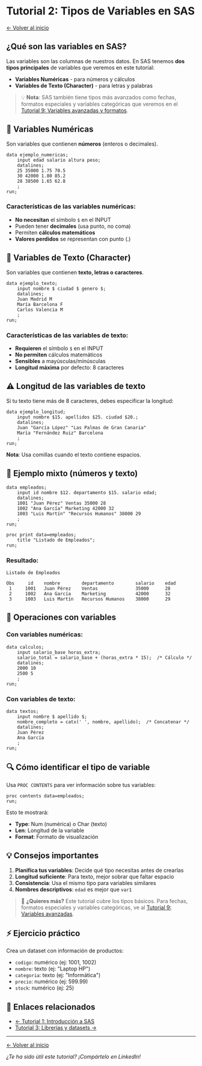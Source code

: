 # Tutorial 2: Tipos de Variables en SAS

[← Volver al inicio](./index.html)

## ¿Qué son las variables en SAS?

Las variables son las columnas de nuestros datos. En SAS tenemos **dos tipos principales** de variables que veremos en este tutorial:

- **Variables Numéricas** - para números y cálculos
- **Variables de Texto (Character)** - para letras y palabras

> 💡 **Nota**: SAS también tiene tipos más avanzados como fechas, formatos especiales y variables categóricas que veremos en el [Tutorial 9: Variables avanzadas y formatos](./tutorial-09-variables-avanzadas.html).

## 🔢 Variables Numéricas

Son variables que contienen **números** (enteros o decimales).

```sas
data ejemplo_numericas;
    input edad salario altura peso;
    datalines;
    25 35000 1.75 70.5
    30 42000 1.80 85.2
    28 38500 1.65 62.8
    ;
run;
```

### Características de las variables numéricas:
- **No necesitan** el símbolo `$` en el INPUT
- Pueden tener **decimales** (usa punto, no coma)
- Permiten **cálculos matemáticos**
- **Valores perdidos** se representan con punto (.)

## 📝 Variables de Texto (Character)

Son variables que contienen **texto, letras o caracteres**.

```sas
data ejemplo_texto;
    input nombre $ ciudad $ genero $;
    datalines;
    Juan Madrid M
    María Barcelona F
    Carlos Valencia M
    ;
run;
```

### Características de las variables de texto:
- **Requieren** el símbolo `$` en el INPUT
- **No permiten** cálculos matemáticos
- **Sensibles** a mayúsculas/minúsculas
- **Longitud máxima** por defecto: 8 caracteres

## ⚠️ Longitud de las variables de texto

Si tu texto tiene más de 8 caracteres, debes especificar la longitud:

```sas
data ejemplo_longitud;
    input nombre $15. apellidos $25. ciudad $20.;
    datalines;
    Juan "García López" "Las Palmas de Gran Canaria"
    María "Fernández Ruiz" Barcelona
    ;
run;
```

**Nota**: Usa comillas cuando el texto contiene espacios.

## 🔄 Ejemplo mixto (números y texto)

```sas
data empleados;
    input id nombre $12. departamento $15. salario edad;
    datalines;
    1001 "Juan Pérez" Ventas 35000 28
    1002 "Ana García" Marketing 42000 32
    1003 "Luis Martín" "Recursos Humanos" 38000 29
    ;
run;

proc print data=empleados;
    title "Listado de Empleados";
run;
```

### Resultado:
```
Listado de Empleados

Obs     id    nombre        departamento        salario    edad
 1     1001   Juan Pérez    Ventas              35000      28
 2     1002   Ana García    Marketing           42000      32
 3     1003   Luis Martín   Recursos Humanos    38000      29
```

## 🧮 Operaciones con variables

### Con variables numéricas:
```sas
data calculos;
    input salario_base horas_extra;
    salario_total = salario_base + (horas_extra * 15);  /* Cálculo */
    datalines;
    2000 10
    2500 5
    ;
run;
```

### Con variables de texto:
```sas
data textos;
    input nombre $ apellido $;
    nombre_completo = catx(' ', nombre, apellido);  /* Concatenar */
    datalines;
    Juan Pérez
    Ana García
    ;
run;
```

## 🔍 Cómo identificar el tipo de variable

Usa `PROC CONTENTS` para ver información sobre tus variables:

```sas
proc contents data=empleados;
run;
```

Esto te mostrará:
- **Type**: Num (numérica) o Char (texto)
- **Len**: Longitud de la variable
- **Format**: Formato de visualización

## 💡 Consejos importantes

1. **Planifica tus variables**: Decide qué tipo necesitas antes de crearlas
2. **Longitud suficiente**: Para texto, mejor sobrar que faltar espacio
3. **Consistencia**: Usa el mismo tipo para variables similares
4. **Nombres descriptivos**: `edad` es mejor que `var1`

> 🚀 **¿Quieres más?** Este tutorial cubre los tipos básicos. Para fechas, formatos especiales y variables categóricas, ve al [Tutorial 9: Variables avanzadas](./tutorial-09-variables-avanzadas.html).

## ⚡ Ejercicio práctico

Crea un dataset con información de productos:
- `codigo`: numérico (ej: 1001, 1002)
- `nombre`: texto (ej: "Laptop HP")
- `categoria`: texto (ej: "Informática")
- `precio`: numérico (ej: 599.99)
- `stock`: numérico (ej: 25)

## 🔗 Enlaces relacionados

- [← Tutorial 1: Introducción a SAS](./tutorial-01-introduccion.html)
- [Tutorial 3: Librerías y datasets →](./tutorial-03-librerias.html)

---

[← Volver al inicio](./index.html)

*¿Te ha sido útil este tutorial? ¡Compártelo en LinkedIn!*
